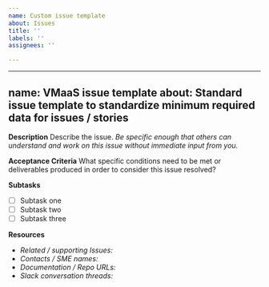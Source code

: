 ```yaml
---
name: Custom issue template
about: Issues
title: ''
labels: ''
assignees: ''

---
```


---
name: VMaaS issue template
about: Standard issue template to standardize minimum required data for issues / stories
---

**Description**
Describe the issue. _Be specific enough that others can understand and work on this issue without immediate input from you._

**Acceptance Criteria**
What specific conditions need to be met or deliverables produced in order to consider this issue resolved?

**Subtasks**
- [ ] Subtask one
- [ ] Subtask two
- [ ] Subtask three

**Resources**
+ _Related / supporting Issues:_ 
+ _Contacts /  SME names:_ 
+ _Documentation / Repo URLs:_ 
+ _Slack conversation threads:_
